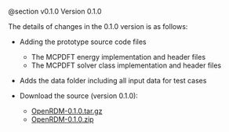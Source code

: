 @section v0.1.0 Version 0.1.0

The details of changes in the 0.1.0 version is as follows:

+ Adding the prototype source code files
   -  The MCPDFT energy implementation and header files
   -  The MCPDFT solver class implementation and header files
+ Adds the data folder including all input data for test cases

+ Download the source (version 0.1.0):
   - [OpenRDM-0.1.0.tar.gz](https://github.com/SinaMostafanejad/OpenRDM/archive/v0.1.0.tar.gz)
   - [OpenRDM-0.1.0.zip](https://github.com/SinaMostafanejad/OpenRDM/archive/v0.1.0.zip)
